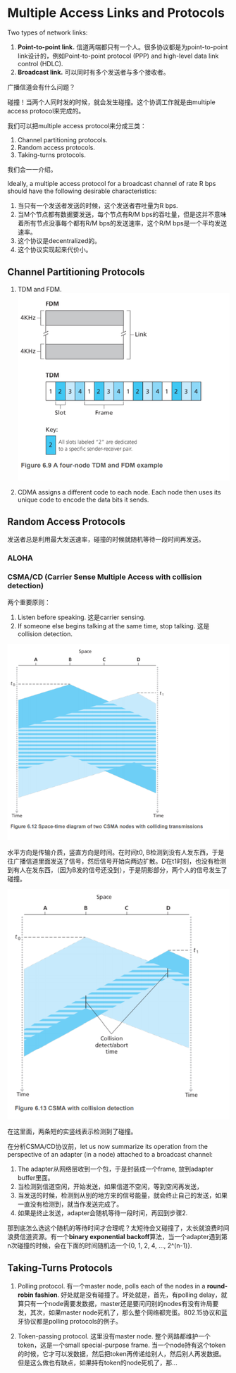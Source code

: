 # Multiple Access Links and Protocols

Two types of network links:

1. **Point-to-point link.** 信道两端都只有一个人。很多协议都是为point-to-point link设计的，例如Point-to-point protocol (PPP) and high-level data link control (HDLC).
2. **Broadcast link.** 可以同时有多个发送者与多个接收者。

广播信道会有什么问题？

碰撞！当两个人同时发的时候，就会发生碰撞。这个协调工作就是由multiple access protocol来完成的。

我们可以把multiple access protocol来分成三类：
1. Channel partitioning protocols.
2. Random access protocols.
3. Taking-turns protocols.

我们会一一介绍。

Ideally, a multiple access protocol for a broadcast channel of rate R bps should have the following desirable characteristics:

1. 当只有一个发送者发送的时候，这个发送者吞吐量为R bps.
2. 当M个节点都有数据要发送，每个节点有R/M bps的吞吐量，但是这并不意味着所有节点没事每个都有R/M bps的发送速率，这个R/M bps是一个平均发送速率。
3. 这个协议是decentralized的。
4. 这个协议实现起来代价小。

## Channel Partitioning Protocols

1. TDM and FDM.
![alt text](./images/tdm-fdm.png)

2. CDMA assigns a different code to each node. Each node then uses its unique code to encode the data bits it sends.


## Random Access Protocols
发送者总是利用最大发送速率，碰撞的时候就随机等待一段时间再发送。
### ALOHA

### CSMA/CD (Carrier Sense Multiple Access with collision detection)

两个重要原则：
1. Listen before speaking. 这是carrier sensing.
2. If someone else begins talking at the same time, stop talking. 这是collision detection.

![alt text](./images/space-time-diagram-csma.png)

水平方向是传输介质，竖直方向是时间。在时间t0, B检测到没有人发东西，于是往广播信道里面发送了信号，然后信号开始向两边扩散。D在t1时刻，也没有检测到有人在发东西，（因为B发的信号还没到），于是阴影部分，两个人的信号发生了碰撞。

![alt text](./images/csma-collision-detection.png)

在这里面，两条短的实竖线表示检测到了碰撞。

在分析CSMA/CD协议前，let us now summarize its operation from the perspective of an adapter (in a node) attached to a broadcast channel:
1. The adapter从网络层收到一个包，于是封装成一个frame, 放到adapter buffer里面。
2. 当检测到信道空闲，开始发送，如果信道不空闲，等到空闲再发送，
3. 当发送的时候，检测到从别的地方来的信号能量，就会终止自己的发送，如果一直没有检测到，就当作发送完成了。
4. 如果是终止发送，adapter会随机等待一段时间，再回到步骤2.

那到底怎么选这个随机的等待时间才合理呢？太短待会又碰撞了，太长就浪费时间浪费信道资源。有一个**binary exponential backoff**算法，当一个adapter遇到第n次碰撞的时候，会在下面的时间随机选一个{0, 1, 2, 4, ..., 2^(n-1)}.

## Taking-Turns Protocols

1. Polling protocol. 有一个master node, polls each of the nodes in a **round-robin fashion**. 好处就是没有碰撞了。坏处就是，首先，有polling delay，就算只有一个node需要发数据，master还是要问问别的nodes有没有许局要发，其次，如果master node死机了，那么整个网络都完蛋。802.15协议和蓝牙协议都是polling protocols的例子。

2. Token-passing protocol. 这里没有master node. 整个网路都维护一个token，这是一个small special-purpose frame. 当一个node持有这个token的时候，它才可以发数据，然后把token再传递给别人，然后别人再发数据。但是这么做也有缺点，如果持有token的node死机了，那...

##

